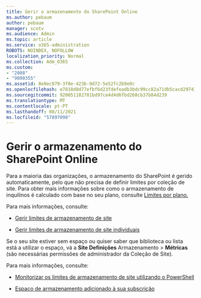 ```yaml
---
title: Gerir o armazenamento do SharePoint Online
ms.author: pebaum
author: pebaum
manager: scotv
ms.audience: Admin
ms.topic: article
ms.service: o365-administration
ROBOTS: NOINDEX, NOFOLLOW
localization_priority: Normal
ms.collection: Adm_O365
ms.custom:
- "2008"
- "9000355"
ms.assetid: 8e0ec879-3f0e-423b-9d72-5e52fc2b9e0c
ms.openlocfilehash: e7818d8d77efbf6d23fdefeadb3bdc99cc82a71db5cacd29741749fa74460a7a
ms.sourcegitcommit: 920051182781bd97ce4d4d6fbd268cb37b84d239
ms.translationtype: MT
ms.contentlocale: pt-PT
ms.lasthandoff: 08/11/2021
ms.locfileid: "57897098"
---
```

# <a name="manage-your-sharepoint-online-storage"></a>Gerir o armazenamento do SharePoint Online

Para a maioria das organizações, o armazenamento do SharePoint é gerido automaticamente, pelo que não precisa de definir limites por coleção de site. Para obter mais informações sobre como o armazenamento de inquilinos é calculado com base no seu plano, consulte [Limites por plano.](https://docs.microsoft.com/office365/servicedescriptions/sharepoint-online-service-description/sharepoint-online-limits?redirectedfrom=MSDN#limits-by-plan)

Para mais informações, consulte:

- [Gerir limites de armazenamento de site](https://docs.microsoft.com/sharepoint/manage-site-collection-storage-limits)

- [Gerir limites de armazenamento de site individuais](https://docs.microsoft.com/sharepoint/manage-site-collection-storage-limits#manage-individual-site-storage-limits)

Se o seu site estiver sem espaço ou quiser saber que biblioteca ou lista está a utilizar o espaço, vá a **Site Definições** Armazenamento  >  **Métricas** (são necessárias permissões de administrador da Coleção de Site).

Para mais informações, consulte:

- [Monitorizar os limites de armazenamento de site utilizando o PowerShell](https://docs.microsoft.com/sharepoint/manage-site-collection-storage-limits#monitor-site-storage-limits-by-using-powershell)

- [Espaço de armazenamento adicionado à sua subscrição](https://docs.microsoft.com/microsoft-365/commerce/add-storage-space) 
  